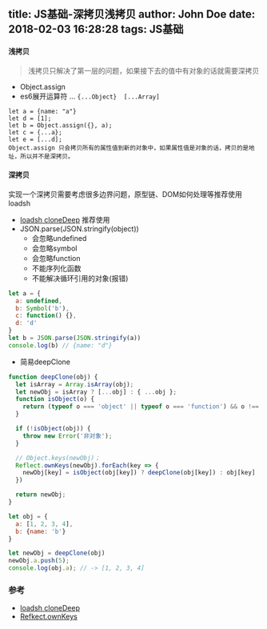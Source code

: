 title: JS基础-深拷贝浅拷贝
author: John Doe
date: 2018-02-03 16:28:28
tags: JS基础
---
#### 浅拷贝

> 浅拷贝只解决了第一层的问题，如果接下去的值中有对象的话就需要深拷贝

- Object.assign
- es6展开运算符 ...  `{...Object}  [...Array]`

```
let a = {name: "a"}
let d = [1];
let b = Object.assign({}, a);
let c = {...a};
let e = [...d];
Object.assign 只会拷贝所有的属性值到新的对象中，如果属性值是对象的话，拷贝的是地址，所以并不是深拷贝。
```

#### 深拷贝

实现一个深拷贝需要考虑很多边界问题，原型链、DOM如何处理等推荐使用loadsh

- [loadsh cloneDeep](https://lodash.com/docs#cloneDeep) 推荐使用
- JSON.parse(JSON.stringify(object))
	- 会忽略undefined
    - 会忽略symbol
    - 会忽略function
    - 不能序列化函数
    - 不能解决循环引用的对象(报错)
``` js
let a = {
  a: undefined,
  b: Symbol('b'),
  c: function() {},
  d: 'd'
}
let b = JSON.parse(JSON.stringify(a))
console.log(b) // {name: "d"}
```
- 简易deepClone

``` js
function deepClone(obj) {
  let isArray = Array.isArray(obj);
  let newObj = isArray ? [...obj] : { ...obj };
  function isObject(o) {
    return (typeof o === 'object' || typeof o === 'function') && o !== null
  }

  if (!isObject(obj)) {
    throw new Error('非对象');
  }

  // Object.keys(newObj)；
  Reflect.ownKeys(newObj).forEach(key => {
    newObj[key] = isObject(obj[key]) ? deepClone(obj[key]) : obj[key]
  })

  return newObj;
}

let obj = {
  a: [1, 2, 3, 4],
  b: {name: 'b'}
}

let newObj = deepClone(obj)
newObj.a.push(5);
console.log(obj.a); // -> [1, 2, 3, 4]
```

### 参考

- [loadsh cloneDeep](https://lodash.com/docs#cloneDeep)
- [Refkect.ownKeys](https://developer.mozilla.org/en-US/docs/Web/JavaScript/Reference/Global_Objects/Reflect/ownKeys)